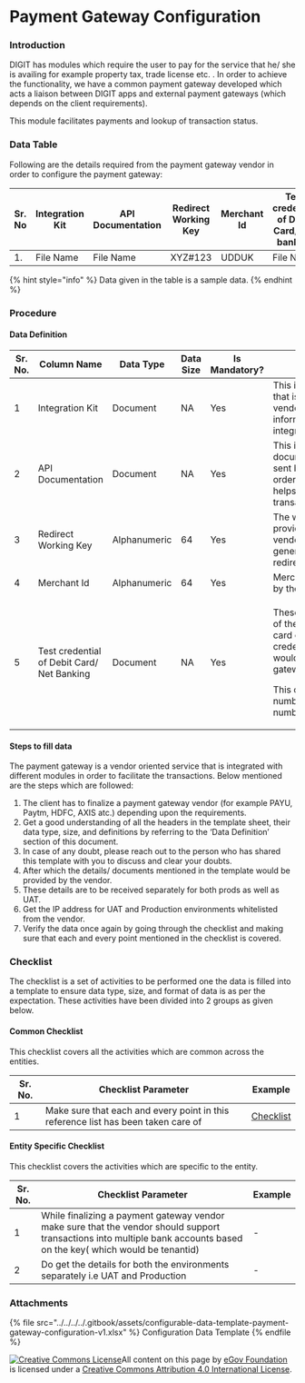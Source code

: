 # Payment Gateway Configuration

### Introduction

DIGIT has modules which require the user to pay for the service that he/ she is availing for example property tax, trade license etc. . In order to achieve the functionality, we have a common payment gateway developed which acts a liaison between DIGIT apps and external payment gateways (which depends on the client requirements).

This module facilitates payments and lookup of transaction status.

### Data Table

Following are the details required from the payment gateway vendor in order to configure the payment gateway:

| Sr. No | Integration Kit | API Documentation | Redirect Working Key | Merchant Id | Test credential of Debit Card/ Net banking |
| ------ | --------------- | ----------------- | -------------------- | ----------- | ------------------------------------------ |
| 1.     | File Name       | File Name         | XYZ#123              | UDDUK       | File Name                                  |

{% hint style="info" %}
Data given in the table is a sample data.
{% endhint %}

### Procedure

#### Data Definition

| Sr. No. | Column Name                                | Data Type    | Data Size | Is Mandatory? | Definition/ Description                                                                                                                                                            |
| ------- | ------------------------------------------ | ------------ | --------- | ------------- | ---------------------------------------------------------------------------------------------------------------------------------------------------------------------------------- |
| 1       | Integration Kit                            | Document     | NA        | Yes           | This is a document that is sent by the vendor which contains information on how to integrate the service                                                                           |
| 2       | API Documentation                          | Document     | NA        | Yes           | This is a separate document which is sent by the vendor in order to help ideally helps us to retrieve the transaction status                                                       |
| 3       | Redirect Working Key                       | Alphanumeric | 64        | Yes           | The working key is provided by the vendor for the generation of the redirection URL                                                                                                |
| 4       | Merchant Id                                | Alphanumeric | 64        | Yes           | Merchant id provided by the vendor                                                                                                                                                 |
| 5       | Test credential of Debit Card/ Net Banking | Document     | NA        | Yes           | <p>These are the details of the debit/credit card or net banking credentials which would help us test the gateway</p><p>This contains the card number/Code/Account number etc.</p> |

#### Steps to fill data

The payment gateway is a vendor oriented service that is integrated with different modules in order to facilitate the transactions. Below mentioned are the steps which are followed:

1. The client has to finalize a payment gateway vendor (for example PAYU, Paytm, HDFC, AXIS atc.) depending upon the requirements.
2. Get a good understanding of all the headers in the template sheet, their data type, size, and definitions by referring to the ‘Data Definition’ section of this document.
3. In case of any doubt, please reach out to the person who has shared this template with you to discuss and clear your doubts.
4. After which the details/ documents mentioned in the template would be provided by the vendor.
5. These details are to be received separately for both prods as well as UAT.
6. Get the IP address for UAT and Production environments whitelisted from the vendor.
7. Verify the data once again by going through the checklist and making sure that each and every point mentioned in the checklist is covered.

### Checklist

The checklist is a set of activities to be performed one the data is filled into a template to ensure data type, size, and format of data is as per the expectation. These activities have been divided into 2 groups as given below.

#### Common Checklist

This checklist covers all the activities which are common across the entities.

| Sr. No. | Checklist Parameter                                                               | Example                                                    |
| ------- | --------------------------------------------------------------------------------- | ---------------------------------------------------------- |
| 1       | Make sure that each and every point in this reference list has been taken care of | [Checklist](../../module-setup/common-config/checklist.md) |

#### Entity Specific Checklist

This checklist covers the activities which are specific to the entity.

| Sr. No. | Checklist Parameter                                                                                                                                                    | Example |
| ------- | ---------------------------------------------------------------------------------------------------------------------------------------------------------------------- | ------- |
| 1       | While finalizing a payment gateway vendor make sure that the vendor should support transactions into multiple bank accounts based on the key( which would be tenantid) | -       |
| 2       | Do get the details for both the environments separately i.e UAT and Production                                                                                         | -       |

### Attachments

{% file src="../../../../.gitbook/assets/configurable-data-template-payment-gateway-configuration-v1.xlsx" %}
Configuration Data Template
{% endfile %}

[![Creative Commons License](https://i.creativecommons.org/l/by/4.0/80x15.png)​](http://creativecommons.org/licenses/by/4.0/)All content on this page by [eGov Foundation](https://egov.org.in/) is licensed under a [Creative Commons Attribution 4.0 International License](http://creativecommons.org/licenses/by/4.0/).
